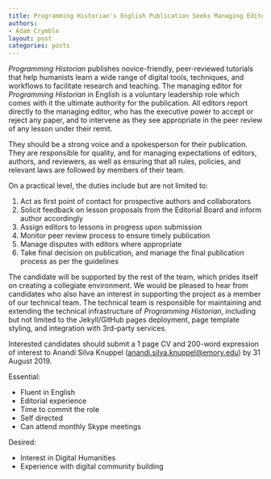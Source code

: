 ```yaml
---
title: Programming Historian's English Publication Seeks Managing Editor
authors: 
- Adam Crymble
layout: post
categories: posts 
---
```


*Programming Historian* publishes novice-friendly, peer-reviewed tutorials that help humanists learn a wide range of digital tools, techniques, and workflows to facilitate research and teaching. The managing editor for *Programming Historian* in English is a voluntary leadership role which comes with it the ultimate authority for the publication. All editors report directly to the managing editor, who has the executive power to accept or reject any paper, and to intervene as they see appropriate in the peer review of any lesson under their remit.

They should be a strong voice and a spokesperson for their publication.
They are responsible for quality, and for managing expectations of editors, authors, and reviewers, as well as ensuring that all rules, policies, and relevant laws are followed by members of their team.

On a practical level, the duties include but are not limited to:

1.	Act as first point of contact for prospective authors and collaborators
2.	Solicit feedback on lesson proposals from the Editorial Board and inform author accordingly
3.	Assign editors to lessons in progress upon submission
4.	Monitor peer review process to ensure timely publication
5.	Manage disputes with editors where appropriate
6.	Take final decision on publication, and manage the final publication process as per the guidelines

The candidate will be supported by the rest of the team, which prides itself on creating a collegiate environment. We would be pleased to hear from candidates who also have an interest in supporting the project as a member of our technical team. The technical team is responsible for maintaining and extending the technical infrastructure of *Programming Historian*, including but not limited to the Jekyll/GitHub pages deployment, page template styling, and integration with 3rd-party services.

Interested candidates should submit a 1 page CV and 200-word expression of interest to Anandi Silva Knuppel (anandi.silva.knuppel@emory.edu) by 31 August 2019.

Essential:

* Fluent in English
* Editorial experience
* Time to commit the role
* Self directed
* Can attend monthly Skype meetings

Desired:

* Interest in Digital Humanities
* Experience with digital community building
